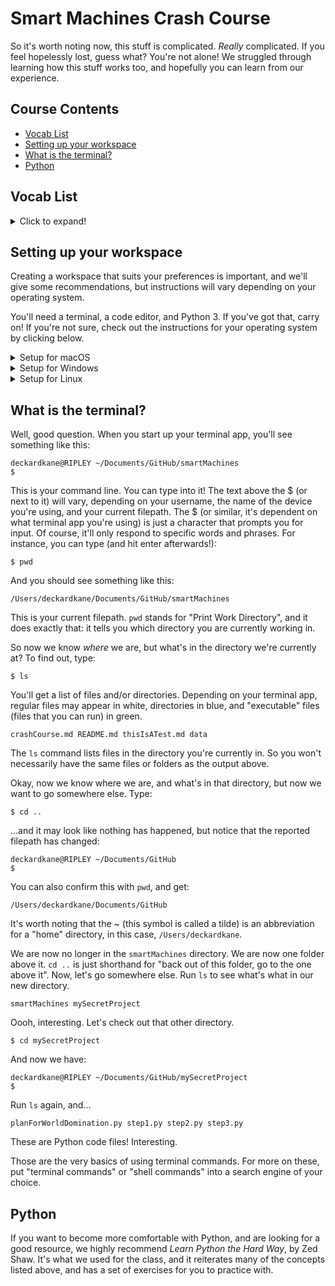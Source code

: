 # Smart Machines Crash Course
So it's worth noting now, this stuff is complicated. _Really_ complicated. If you feel hopelessly lost, guess what? You're not alone! We struggled through learning how this stuff works too, and hopefully you can learn from our experience.

## Course Contents
* [Vocab List](#vocab-list)
* [Setting up your workspace](#setting-up-your-workspace)
* [What is the terminal?](#what-is-the-terminal)
* [Python](#python)

## Vocab List
<details>
  <summary>Click to expand!</summary>

  Here are some words we'll be using throughout this document. We'll elaborate further down below, but here's a few to start:
  ### Terminal:
  The difference between a terminal, shell, and console is...fuzzy. Nerds could quibble all day about the exact definition of each, but for our purposes, a terminal is a special app used to write and send commands to our computer. If you've seen Tron, or any cheesy 90's hacker movies, you'll have seen something like this:
  ```
  $ whoami
  flynn
  ```
  This is a terminal. It uses a command-line style (basically, just text) interface that we can send commands to.

  ### Interpreter:
  In our case, Python.
  ### Filepath:
  The "path" through the folders/directories to reach a particular location. For example, "/Users/deckardkane/Documents".
  ### Directory:
  A folder, more or less.

</details>

## Setting up your workspace
Creating a workspace that suits your preferences is important, and we'll give some recommendations, but instructions will vary depending on your operating system.

You'll need a terminal, a code editor, and Python 3. If you've got that, carry on! If you're not sure, check out the instructions for your operating system by clicking below.

<details>
  <summary>Setup for macOS</summary>

  1. Install [Python 3](https://www.python.org/downloads/release/python-373/). Follow the link to the Python downloads page, select the macOS 64-bit/32-bit installer, and install it like you would any other program.
  2. Install a code/text editor of your choice. We recommend [Atom](https://atom.io/), but there are many other options, including [Sublime Text](https://www.sublimetext.com/3) and [Visual Studio Code](https://code.visualstudio.com/download).
  3. Make sure your code editor is easily accessible by putting it in your dock.
  4. Mac users already have a terminal app, appropriately titled "Terminal". Use the Spotlight tool to search for it, and add it to your dock as well. This will be how you run the code you write!


</details>

<details>
  <summary>Setup for Windows</summary>

  1. Install [Python 3](https://www.python.org/downloads/release/python-373/). Follow the link to the Python downloads page, select the Windows x86/64-bit installer, and install it like you would any other program.
    * TAKE NOTE: Windows users may have some choices to make about whether or not to add Python 3 to the system path. For now, check the box in the Python installer that adds it to the system path. It'll allow you to run the `python` command in your terminal without issue.
  2. Install a code/text editor of your choice. We recommend [Atom](https://atom.io/), but there are many other options, including [Sublime Text](https://www.sublimetext.com/3), [Visual Studio Code](https://code.visualstudio.com/download), and [Notepad++](https://notepad-plus-plus.org/download/v7.6.6.html).
  3. Make sure your code editor is easily accessible in your taskbar/Start Menu/whatever.
  4. Windows users have several options for terminal apps. The one that comes preinstalled is called PowerShell. Does it work? ...mostly. It can come with some weird quirks and errors. They're in no way impossible to solve, but if that intimidates you, it's worth checking out alternative terminal apps. We recommend [cmder](https://cmder.net/). It's highly customizable (and free!), and you can plug something like [git bash](https://git-scm.com/downloads) into it if you so desire.

</details>

<details>
  <summary>Setup for Linux</summary>
  1. Install [Python 3](https://www.python.org/downloads/release/python-373/). Follow the link to the Python downloads page, select the , and install it like you would any other program.
  2. Install a code/text editor of your choice. We recommend [Atom](https://atom.io/), but there are many other options, including [Sublime Text](https://www.sublimetext.com/3) and [Visual Studio Code](https://code.visualstudio.com/download).
  3. Make sure your code editor is easily accessible in your taskbar/dock.
  4. Linux

</details>

## What is the terminal?
Well, good question. When you start up your terminal app, you'll see something like this:
```
deckardkane@RIPLEY ~/Documents/GitHub/smartMachines
$
```
This is your command line. You can type into it! The text above the $ (or next to it) will vary, depending on your username, the name of the device you're using, and your current filepath. The $ (or similar, it's dependent on what terminal app you're using) is just a character that prompts you for input. Of course, it'll only respond to specific words and phrases. For instance, you can type (and hit enter afterwards!):
```
$ pwd
```
And you should see something like this:
```
/Users/deckardkane/Documents/GitHub/smartMachines
```
This is your current filepath. `pwd` stands for "Print Work Directory", and it does exactly that: it tells you which directory you are currently working in.

So now we know _where_ we are, but what's in the directory we're currently at? To find out, type:
```
$ ls
```
You'll get a list of files and/or directories. Depending on your terminal app, regular files may appear in white, directories in blue, and "executable" files (files that you can run) in green.
```
crashCourse.md README.md thisIsATest.md data
```
The `ls` command lists files in the directory you're currently in. So you won't necessarily have the same files or folders as the output above.

Okay, now we know where we are, and what's in that directory, but now we want to go somewhere else. Type:
```
$ cd ..
```
...and it may look like nothing has happened, but notice that the reported filepath has changed:
```
deckardkane@RIPLEY ~/Documents/GitHub
$
```
You can also confirm this with `pwd`, and get:
```
/Users/deckardkane/Documents/GitHub
```
It's worth noting that the ~ (this symbol is called a tilde) is an abbreviation for a "home" directory, in this case, `/Users/deckardkane`.

We are now no longer in the `smartMachines` directory. We are now one folder above it. `cd ..` is just shorthand for "back out of this folder, go to the one above it". Now, let's go somewhere else. Run `ls` to see what's what in our new directory.
```
smartMachines mySecretProject
```
Oooh, interesting. Let's check out that other directory.
```
$ cd mySecretProject
```
And now we have:
```
deckardkane@RIPLEY ~/Documents/GitHub/mySecretProject
$
```
Run `ls` again, and...
```
planForWorldDomination.py step1.py step2.py step3.py
```
These are Python code files! Interesting.

Those are the very basics of using terminal commands. For more on these, put "terminal commands" or "shell commands" into a search engine of your choice.

## Python
If you want to become more comfortable with Python, and are looking for a good resource, we highly recommend _Learn Python the Hard Way_, by Zed Shaw. It's what we used for the class, and it reiterates many of the concepts listed above, and has a set of exercises for you to practice with.
